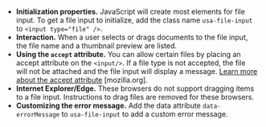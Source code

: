 - **Initialization properties.**  JavaScript will create most elements for file input. To get a file input to initialize, add the class name `usa-file-input` to `<input type="file" />`.
- **Interaction.** When a user selects or drags documents to the file input, the file name and a thumbnail preview are listed.
- **Using the `accept` attribute.** You can allow certain files by placing an accept attribute on the `<input/>`. If a file type is not accepted, the file will not be attached and the file input will display a message. [Learn more about the accept attribute](https://developer.mozilla.org/en-US/docs/Web/HTML/Element/input/file#attr-accept) [mozilla.org].
- **Internet Explorer/Edge.** These browsers do not support dragging items to a file input. Instructions to drag files are removed for these browsers.
- **Customizing the error message.** Add the data attribute `data-errorMessage` to `usa-file-input` to add a custom error message.
